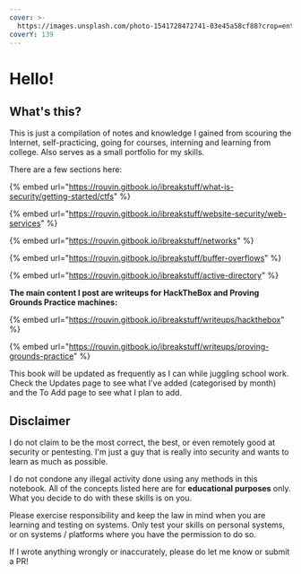 ```yaml
---
cover: >-
  https://images.unsplash.com/photo-1541728472741-03e45a58cf88?crop=entropy&cs=srgb&fm=jpg&ixid=MnwxOTcwMjR8MHwxfHNlYXJjaHwzfHxoYWNraW5nfGVufDB8fHx8MTY4Mjg0NjkwMA&ixlib=rb-4.0.3&q=85
coverY: 139
---
```


# Hello!

## What's this?

This is just a compilation of notes and knowledge I gained from scouring the Internet, self-practicing, going for courses, interning and learning from college. Also serves as a small portfolio for my skills.&#x20;

There are a few sections here:

{% embed url="https://rouvin.gitbook.io/ibreakstuff/what-is-security/getting-started/ctfs" %}

{% embed url="https://rouvin.gitbook.io/ibreakstuff/website-security/web-services" %}

{% embed url="https://rouvin.gitbook.io/ibreakstuff/networks" %}

{% embed url="https://rouvin.gitbook.io/ibreakstuff/buffer-overflows" %}

{% embed url="https://rouvin.gitbook.io/ibreakstuff/active-directory" %}

**The main content I post are  writeups for HackTheBox and Proving Grounds Practice machines:**

{% embed url="https://rouvin.gitbook.io/ibreakstuff/writeups/hackthebox" %}

{% embed url="https://rouvin.gitbook.io/ibreakstuff/writeups/proving-grounds-practice" %}

This book will be updated as frequently as I can while juggling school work. Check the Updates page to see what I've added (categorised by month) and the To Add page to see what I plan to add.

## Disclaimer

I do not claim to be the most correct, the best, or even remotely good at security or pentesting. I'm just a guy that is really into security and wants to learn as much as possible.

I do not condone any illegal activity done using any methods in this notebook. All of the concepts listed here are for **educational purposes** only. What you decide to do with these skills is on you.&#x20;

Please exercise responsibility and keep the law in mind when you are learning and testing on systems. Only test your skills on personal systems, or on systems / platforms where you have the permission to do so.

If I wrote anything wrongly or inaccurately, please do let me know or submit a PR!&#x20;
